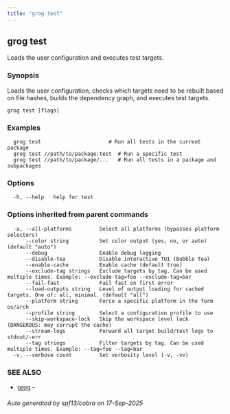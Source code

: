 ```yaml
---
title: "grog test"
---
```

## grog test

Loads the user configuration and executes test targets.

### Synopsis

Loads the user configuration, checks which targets need to be rebuilt based on file hashes, builds the dependency graph, and executes test targets.

```
grog test [flags]
```

### Examples

```
  grog test                      # Run all tests in the current package
  grog test //path/to/package:test  # Run a specific test
  grog test //path/to/package/...   # Run all tests in a package and subpackages
```

### Options

```
  -h, --help   help for test
```

### Options inherited from parent commands

```
  -a, --all-platforms         Select all platforms (bypasses platform selectors)
      --color string          Set color output (yes, no, or auto) (default "auto")
      --debug                 Enable debug logging
      --disable-tea           Disable interactive TUI (Bubble Tea)
      --enable-cache          Enable cache (default true)
      --exclude-tag strings   Exclude targets by tag. Can be used multiple times. Example: --exclude-tag=foo --exclude-tag=bar
      --fail-fast             Fail fast on first error
      --load-outputs string   Level of output loading for cached targets. One of: all, minimal. (default "all")
      --platform string       Force a specific platform in the form os/arch
      --profile string        Select a configuration profile to use
      --skip-workspace-lock   Skip the workspace level lock (DANGEROUS: may corrupt the cache)
      --stream-logs           Forward all target build/test logs to stdout/-err
      --tag strings           Filter targets by tag. Can be used multiple times. Example: --tag=foo --tag=bar
  -v, --verbose count         Set verbosity level (-v, -vv)
```

### SEE ALSO

* [grog](/reference/cli/grog/)	 -

###### Auto generated by spf13/cobra on 17-Sep-2025
